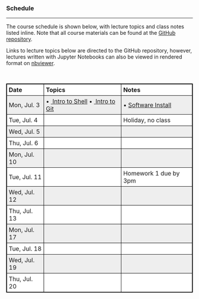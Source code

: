 ### Schedule
-------------
The course schedule is shown below, with lecture topics and class notes listed inline.
Note that all course materials can be found at the [GitHub repository](https://github.com/nkern/Astro_9).

Links to lecture topics below are directed to the GitHub repository, however, lectures written with Jupyter Notebooks can also be viewed in rendered format on [nbviewer](http://nbviewer.jupyter.org/github/nkern/Astro_9/tree/master/lectures/).

<br>

<head>
<style>
table {
    width:100%;
}
table, th, td {
    border: 1px solid black;
    border-collapse: collapse;
}
th, td {
    padding: 5px;
    text-align: left;
}
table tr:nth-child(even) {
    background-color: #eee;
}
table tr:nth-child(odd) {
   background-color:#fff;
}

</style>
</head>

<body>

<table>
  <tr>
    <th>Date</th>
    <th>Topics</th> 
    <th>Notes</th>
  </tr>

  <tr>
    <td>Mon, Jul. 3</td>
    <td>
        • <a href="https://github.com/nkern/Astro_9/tree/master/lectures/01_IntroComputing">
                Intro to Shell</a>
        • <a href="https://github.com/nkern/Astro_9/tree/master/lectures/01_IntroComputing">
                Intro to Git</a>
    </td>
    <td>
        • <a href="https://nkern.github.io/Astro_9/install.html">Software Install</a>
    </td>
  </tr>

  <tr>
    <td>Tue, Jul. 4</td>
    <td>
    </td>
    <td>
        Holiday, no class
    </td>
  </tr>

  <tr>
    <td>Wed, Jul. 5</td>
    <td>
    </td>
    <td>
    </td>
  </tr>

  <tr>
    <td>Thu, Jul. 6</td>
    <td>
    </td>
    <td>
    </td>
  </tr>


  <tr>
    <td>Mon, Jul. 10</td>
    <td>
    </td>
    <td>
    </td>
  </tr>

  <tr>
    <td>Tue, Jul. 11</td>
    <td>
    </td>
    <td>
        Homework 1 due by 3pm
    </td>
  </tr>

  <tr>
    <td>Wed, Jul. 12</td>
    <td>
    </td>
    <td>
    </td>
  </tr>

  <tr>
    <td>Thu, Jul. 13</td>
    <td>
    </td>
    <td>
    </td>
  </tr>


  <tr>
    <td>Mon, Jul. 17</td>
    <td>
    </td>
    <td>
    </td>
  </tr>

  <tr>
    <td>Tue, Jul. 18</td>
    <td>
    </td>
    <td>
    </td>
  </tr>

  <tr>
    <td>Wed, Jul. 19</td>
    <td>
    </td>
    <td>
    </td>
  </tr>

  <tr>
    <td>Thu, Jul. 20</td>
    <td>
    </td>
    <td>
    </td>
  </tr>





</table>
<br>

</body>

